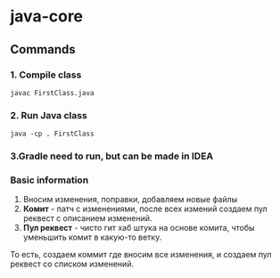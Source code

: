 # java-core

## Commands

### 1. Compile class
```shell
javac FirstClass.java
```

### 2. Run Java class
```shell
java -cp . FirstClass
```

### 3.Gradle need to run, but can be made in IDEA

### Basic information
1. Вносим изменения, поправки, добавляем новые файлы
2. **Комит** - патч с изменениями, после всех измений создаем пул реквест с описанием изменений.
3. **Пул реквест** - чисто гит хаб штука на основе комита, чтобы уменьшить комит в какую-то ветку.

То есть, создаем коммит где вносим все изменения, и создаем пул реквест со списком изменений. 